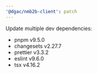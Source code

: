 ```yaml
---
'@dgac/nmb2b-client': patch
---
```


Update multiple dev dependencies:
- pnpm v9.5.0
- changesets v2.27.7
- prettier v3.3.2
- eslint v9.6.0
- tsx v4.16.2